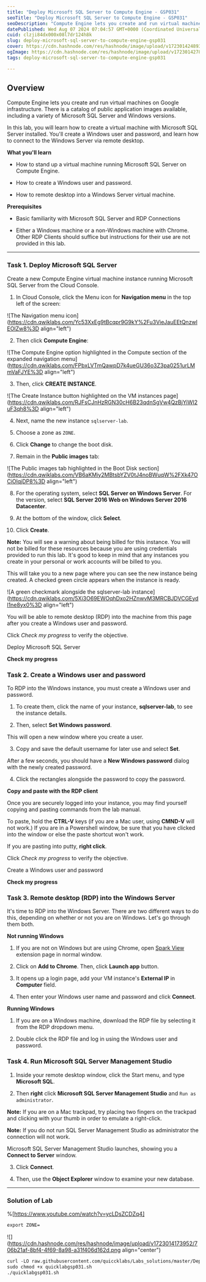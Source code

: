 ```yaml
---
title: "Deploy Microsoft SQL Server to Compute Engine - GSP031"
seoTitle: "Deploy Microsoft SQL Server to Compute Engine - GSP031"
seoDescription: "Compute Engine lets you create and run virtual machines on Google infrastructure. There is a catalog of public application images available, including a var"
datePublished: Wed Aug 07 2024 07:04:57 GMT+0000 (Coordinated Universal Time)
cuid: clzji84dx000x08l7dr124h8k
slug: deploy-microsoft-sql-server-to-compute-engine-gsp031
cover: https://cdn.hashnode.com/res/hashnode/image/upload/v1723014248937/3d35e012-f052-4577-bc79-9f65e5ae8075.png
ogImage: https://cdn.hashnode.com/res/hashnode/image/upload/v1723014278928/f741df19-aa4f-4506-9847-2e50c5f4c2f8.png
tags: deploy-microsoft-sql-server-to-compute-engine-gsp031

---
```


## **Overview**

Compute Engine lets you create and run virtual machines on Google infrastructure. There is a catalog of public application images available, including a variety of Microsoft SQL Server and Windows versions.

In this lab, you will learn how to create a virtual machine with Microsoft SQL Server installed. You'll create a Windows user and password, and learn how to connect to the Windows Server via remote desktop.

**What you'll learn**

* How to stand up a virtual machine running Microsoft SQL Server on Compute Engine.
    
* How to create a Windows user and password.
    
* How to remote desktop into a Windows Server virtual machine.
    

**Prerequisites**

* Basic familiarity with Microsoft SQL Server and RDP Connections
    
* Either a Windows machine or a non-Windows machine with Chrome. Other RDP Clients should suffice but instructions for their use are not provided in this lab.
    

---

### **Task 1. Deploy Microsoft SQL Server**

Create a new Compute Engine virtual machine instance running Microsoft SQL Server from the Cloud Console.

1. In Cloud Console, click the Menu icon for **Navigation menu** in the top left of the screen:
    

![The Navigation menu icon](https://cdn.qwiklabs.com/Yc53XxEg9tBcqpr9G9kY%2Fu3VieJauEEtQnzwlEOlZw8%3D align="left")

2. Then click **Compute Engine**:
    

![The Compute Engine option highlighted in the Compute section of the expanded navigation menu](https://cdn.qwiklabs.com/FPbxLVTmQawpD7k4ueGU36o3Z3pa0251urLMmVaFJYE%3D align="left")

3. Then, click **CREATE INSTANCE**.
    

![The Create Instance button highlighted on the VM instances page](https://cdn.qwiklabs.com/RJFsCJnHzRGN30cH6B23qdnSgVw4QzBjYiWI2uF3qh8%3D align="left")

4. Next, name the new instance `sqlserver-lab`.
    
5. Choose a zone as `ZONE`.
    
6. Click **Change** to change the boot disk.
    
7. Remain in the **Public images** tab:
    

![The Public images tab highlighted in the Boot Disk section](https://cdn.qwiklabs.com/VB6aKMiy2MBtsbYZV0tJ4noBWuqW%2FXk47OCiOlqjDP8%3D align="left")

8. For the operating system, select **SQL Server on Windows Server**. For the version, select **SQL Server 2016 Web on Windows Server 2016 Datacenter**.
    
9. At the bottom of the window, click **Select**.
    
10. Click **Create**.
    

**Note:** You will see a warning about being billed for this instance. You will not be billed for these resources because you are using credentials provided to run this lab. It's good to keep in mind that any instances you create in your personal or work accounts will be billed to you.

This will take you to a new page where you can see the new instance being created. A checked green circle appears when the instance is ready.

![A green checkmark alongside the sqlserver-lab instance](https://cdn.qwiklabs.com/5Xi3O69EWOqhDxo2HZnwvM3MRCBJDVCGEydl1ne8yx0%3D align="left")

You will be able to remote desktop (RDP) into the machine from this page after you create a Windows user and password.

Click *Check my progress* to verify the objective.

Deploy Microsoft SQL Server

**Check my progress**

### **Task 2. Create a Windows user and password**

To RDP into the Windows instance, you must create a Windows user and password.

1. To create them, click the name of your instance, **sqlserver-lab**, to see the instance details.
    
2. Then, select **Set Windows password**.
    

This will open a new window where you create a user.

3. Copy and save the default username for later use and select **Set**.
    

After a few seconds, you should have a **New Windows password** dialog with the newly created password.

4. Click the rectangles alongside the password to copy the password.
    

**Copy and paste with the RDP client**

Once you are securely logged into your instance, you may find yourself copying and pasting commands from the lab manual.

To paste, hold the **CTRL-V** keys (if you are a Mac user, using **CMND-V** will not work.) If you are in a Powershell window, be sure that you have clicked into the window or else the paste shortcut won't work.

If you are pasting into putty, **right click**.

Click *Check my progress* to verify the objective.

Create a Windows user and password

**Check my progress**

### **Task 3. Remote desktop (RDP) into the Windows Server**

It's time to RDP into the Windows Server. There are two different ways to do this, depending on whether or not you are on Windows. Let's go through them both.

**Not running Windows**

1. If you are not on Windows but are using Chrome, open [Spark View](https://chrome.google.com/webstore/detail/spark-view-faster-than-an/ddnnpdbioplhcagobicknkjkbhdefjkg?hl=en) extension page in normal window.
    
2. Click on **Add to Chrome**. Then, click **Launch app** button.
    
3. It opens up a login page, add your VM instance's **External IP** in **Computer** field.
    
4. Then enter your Windows user name and password and click **Connect**.
    

**Running Windows**

1. If you are on a Windows machine, download the RDP file by selecting it from the RDP dropdown menu.
    
2. Double click the RDP file and log in using the Windows user and password.
    

### **Task 4. Run Microsoft SQL Server Management Studio**

1. Inside your remote desktop window, click the Start menu, and type **Microsoft SQL**.
    
2. Then **right** click **Microsoft SQL Server Management Studio** and `Run as administrator`.
    

**Note:** If you are on a Mac trackpad, try placing two fingers on the trackpad and clicking with your thumb in order to emulate a right-click.

**Note:** If you do not run SQL Server Management Studio as administrator the connection will not work.

Microsoft SQL Server Management Studio launches, showing you a **Connect to Server** window.

3. Click **Connect**.
    
4. Then, use the **Object Explorer** window to examine your new database.
    

---

### Solution of Lab

%[https://www.youtube.com/watch?v=ycLDsZCDZq4] 

```apache
export ZONE=
```

![](https://cdn.hashnode.com/res/hashnode/image/upload/v1723014173952/706b21af-8bf4-4f69-8a98-a31f406d162d.png align="center")

```apache
curl -LO raw.githubusercontent.com/quiccklabs/Labs_solutions/master/Deploy%20Microsoft%20SQL%20Server%20to%20Compute%20Engine/quicklabgsp031.sh
sudo chmod +x quicklabgsp031.sh
./quicklabgsp031.sh
```